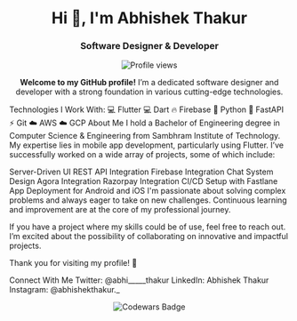 <h1 align="center">Hi 👋, I'm Abhishek Thakur</h1> <h3 align="center">Software Designer & Developer</h3> <p align="center"> <img src="https://komarev.com/ghpvc/?username=abhishekthakur0&label=Profile%20views&color=0e75b6&style=flat" alt="Profile views" /> </p> <p align="center"> <strong>Welcome to my GitHub profile!</strong> I’m a dedicated software designer and developer with a strong foundation in various cutting-edge technologies. </p>
Technologies I Work With:
💻 Flutter
💻 Dart
🔥 Firebase
🐍 Python
🚀 FastAPI
⚡ Git
☁️ AWS
☁️ GCP
About Me
I hold a Bachelor of Engineering degree in Computer Science & Engineering from Sambhram Institute of Technology. My expertise lies in mobile app development, particularly using Flutter. I’ve successfully worked on a wide array of projects, some of which include:

Server-Driven UI
REST API Integration
Firebase Integration
Chat System Design
Agora Integration
Razorpay Integration
CI/CD Setup with Fastlane
App Deployment for Android and iOS
I'm passionate about solving complex problems and always eager to take on new challenges. Continuous learning and improvement are at the core of my professional journey.

If you have a project where my skills could be of use, feel free to reach out. I’m excited about the possibility of collaborating on innovative and impactful projects.

Thank you for visiting my profile! 🙏

Connect With Me
Twitter: @abhi_____thakur
LinkedIn: Abhishek Thakur
Instagram: @abhishekthakur._
<p align="center"> <img src="https://www.codewars.com/users/abhishekthakur/badges/large" alt="Codewars Badge" /> </p>
